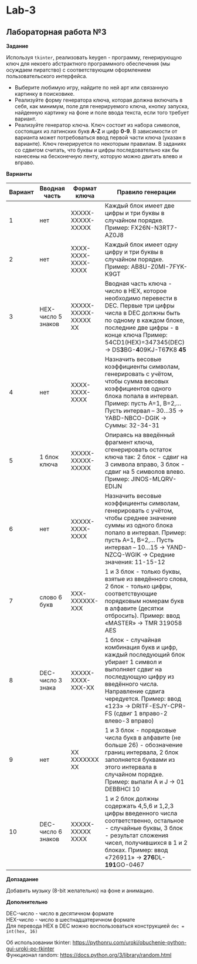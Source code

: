 # Lab-3

## Лабораторная работа №3

**Задание**

Используя ```tkinter```, реализовать keygen - программу, генерирующую ключ для некоего абстрактного программного обеспечения (мы осуждаем пиратство) с соответствующим оформлением пользовательского интерфейса.

* Выберите любимую игру, найдите по ней арт или связанную картинку в поисковике.
* Реализуйте форму генератора ключа, которая должна включать в себя, как минимум, поле для генерируемого ключа, кнопку запуска, найденную картинку на фоне и поле ввода текста, если того требует вариант.
* Реализуйте генератор ключа. Ключ состоит из набора символов, состоящих из латинских букв **A-Z** и цифр **0-9**. В зависимости от варианта может потребоваться ввод первой части ключа (указан в варианте). Ключ генерируется по некоторым правилам. В заданиях со сдвигом считать, что буквы и цифры последовательно как бы нанесены на бесконечную ленту, которую можно двигать влево и вправо.

**Варианты**

| Вариант | Вводная часть | Формат ключа | Правило генерации |
| ------- | ------------- | ------------ | ----------------- |
| 1 | нет | XXXXX-XXXXX-XXXXX |	Каждый блок имеет две цифры и три буквы в случайном порядке. Пример: FX26N-N3RT7-AZ0J8|
| 2 | нет | XXXX-XXXX-XXXX-XXXX |	Каждый блок имеет одну цифру и три буквы в случайном порядке. Пример: AB8U-Z0MI-7FYK-K9GT |
| 3 | HEX-число 5 знаков |	XXXXX-XXXXX-XXXXX XX |	Вводная часть ключа - число в HEX, которое необходимо перевести в DEC. Первые три цифры числа в DEC должны быть по одному в каждом блоке, последние две цифры - в конце ключа Пример: 54CD1(HEX)=347345(DEC) -> DS**3**BG-**4**09KJ-T6**7**K8 **45** |
| 4 | нет | XXXX-XXXX-XXXX | Назначить весовые коэффициенты символам, генерировать с учётом, чтобы сумма весовых коэффициентов одного блока попала в интервал. Пример: пусть A=1, B=2,… Пусть интервал – 30…35 -> YABD-NBCO-DGIK -> Суммы: 32-34-31 |
| 5 | 1 блок ключа | XXXXX-XXXXX-XXXXX | Опираясь на введённый фрагмент ключа, сгенерировать остаток ключа так: 2 блок - сдвиг на 3 символа вправо, 3 блок - сдвиг на 5 символов влево. Пример: JINOS-MLQRV-EDIJN |
| 6 | нет | XXXXX-XXXX-XXXX	| Назначить весовые коэффициенты символам, генерировать с учётом, чтобы среднее значение суммы из одного блока попало в интервал. Пример: пусть A=1, B=2,… Пусть интервал – 10…15 -> YAND-NZCQ-WGIK -> Средние значения: 11-15-12 |
| 7 | слово 6 букв | XXX-XXXXXX-XXX | 1 и 3 блок - только буквы, взятые из введённого слова, 2 блок - только цифры, соответствующие порядковым номерам букв в алфавите (десятки отбросить). Пример: ввод «MASTER» -> TMR 319058 AES |
| 8 | DEC-число 3 знака | XXXXX-XXXX-XXX-XX | 1 блок - случайная комбинация букв и цифр, каждый последующий блок убирает 1 символ и выполняет сдвиг на последующую цифру из введённого числа. Направление сдвига чередуется. Пример: ввод «123» -> DRITF-ESJY-CPR-FS (сдвиг 1 вправо-2 влево-3 вправо) |	
| 9	| нет | XX XXXXXXX XX | 1 и 3 блок - порядковые числа букв в алфавите (не больше 26) - обозначение границ интервала, 2 блок заполняется буквами из этого интервала в случайном порядке. Пример: выпали A и J -> 01 DEBBHCI 10 |
| 10 | DEC-число 6 знаков |	XXXXX-XXXXX XXXX | 1 и 2 блок должны содержать 4,5,6 и 1,2,3 цифры введенного числа соответственно, остальное - случайные буквы, 3 блок - результат сложения чисел, получившихся в 1 и 2 блоках. Пример: ввод «726911» -> **276**DL-**191**GO-0467 |

**Допзадание**

Добавить музыку (8-bit желательно) на фоне и анимацию.

**Дополнительно**

DEC-число - число в десятичном формате  
HEX-число - число в шестнадцатеричном формате  
Для перевода HEX в DEC можно воспользоваться конструкцией ```dec = int(hex, 16)```

Об использовании tkinter: https://pythonru.com/uroki/obuchenie-python-gui-uroki-po-tkinter  
Функционал random: https://docs.python.org/3/library/random.html
